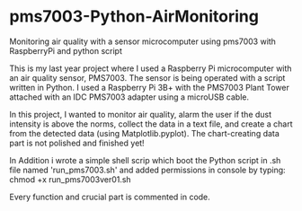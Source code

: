# pms7003-Python-AirMonitoring
Monitoring air quality with a sensor microcomputer using pms7003 with RaspberryPi and python script

This is my last year project where I used a Raspberry Pi microcomputer with an air quality sensor, PMS7003. The sensor is being operated with a script written in Python. I used a Raspberry Pi 3B+ with the PMS7003 Plant Tower attached with an IDC PMS7003 adapter using a microUSB cable.

In this project, I wanted to monitor air quality, alarm the user if the dust intensity is above the norms, collect the data in a text file, and create a chart from the detected data (using Matplotlib.pyplot). The chart-creating data part is not polished and finished yet!

In Addition i wrote a simple shell scrip which boot the Python script in .sh file named 'run_pms7003.sh' and added permissions in console by typing:    chmod +x            run_pms7003ver01.sh

Every function and crucial part is commented in code.
